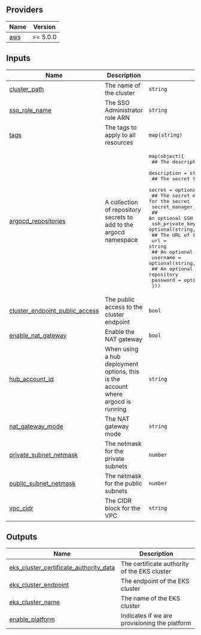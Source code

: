 <!-- BEGIN_TF_DOCS -->
## Providers

| Name | Version |
|------|---------|
| <a name="provider_aws"></a> [aws](#provider\_aws) | >= 5.0.0 |

## Inputs

| Name | Description | Type | Default | Required |
|------|-------------|------|---------|:--------:|
| <a name="input_cluster_path"></a> [cluster\_path](#input\_cluster\_path) | The name of the cluster | `string` | n/a | yes |
| <a name="input_sso_role_name"></a> [sso\_role\_name](#input\_sso\_role\_name) | The SSO Administrator role ARN | `string` | n/a | yes |
| <a name="input_tags"></a> [tags](#input\_tags) | The tags to apply to all resources | `map(string)` | n/a | yes |
| <a name="input_argocd_repositories"></a> [argocd\_repositories](#input\_argocd\_repositories) | A collection of repository secrets to add to the argocd namespace | <pre>map(object({<br/>    ## The description of the repository<br/>    description = string<br/>    ## The secret to use for the repository<br/>    secret = optional(string, null)<br/>    ## The secret manager ARN to use for the secret<br/>    secret_manager_arn = optional(string, null)<br/>    ## An optional SSH private key for the repository<br/>    ssh_private_key = optional(string, null)<br/>    ## The URL of the repository<br/>    url = string<br/>    ## An optional username for the repository<br/>    username = optional(string, null)<br/>    ## An optional password for the repository<br/>    password = optional(string, null)<br/>  }))</pre> | `{}` | no |
| <a name="input_cluster_endpoint_public_access"></a> [cluster\_endpoint\_public\_access](#input\_cluster\_endpoint\_public\_access) | The public access to the cluster endpoint | `bool` | `true` | no |
| <a name="input_enable_nat_gateway"></a> [enable\_nat\_gateway](#input\_enable\_nat\_gateway) | Enable the NAT gateway | `bool` | `true` | no |
| <a name="input_hub_account_id"></a> [hub\_account\_id](#input\_hub\_account\_id) | When using a hub deployment options, this is the account where argocd is running | `string` | `null` | no |
| <a name="input_nat_gateway_mode"></a> [nat\_gateway\_mode](#input\_nat\_gateway\_mode) | The NAT gateway mode | `string` | `"single_az"` | no |
| <a name="input_private_subnet_netmask"></a> [private\_subnet\_netmask](#input\_private\_subnet\_netmask) | The netmask for the private subnets | `number` | `24` | no |
| <a name="input_public_subnet_netmask"></a> [public\_subnet\_netmask](#input\_public\_subnet\_netmask) | The netmask for the public subnets | `number` | `24` | no |
| <a name="input_vpc_cidr"></a> [vpc\_cidr](#input\_vpc\_cidr) | The CIDR block for the VPC | `string` | `"10.90.0.0/16"` | no |

## Outputs

| Name | Description |
|------|-------------|
| <a name="output_eks_cluster_certificate_authority_data"></a> [eks\_cluster\_certificate\_authority\_data](#output\_eks\_cluster\_certificate\_authority\_data) | The certificate authority of the EKS cluster |
| <a name="output_eks_cluster_endpoint"></a> [eks\_cluster\_endpoint](#output\_eks\_cluster\_endpoint) | The endpoint of the EKS cluster |
| <a name="output_eks_cluster_name"></a> [eks\_cluster\_name](#output\_eks\_cluster\_name) | The name of the EKS cluster |
| <a name="output_enable_platform"></a> [enable\_platform](#output\_enable\_platform) | Indicates if we are provisioning the platform |
<!-- END_TF_DOCS -->